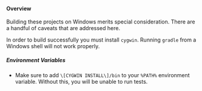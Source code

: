 #### Overview

Building these projects on Windows merits special consideration. There are a handful of caveats that are addressed here.

In order to build successfully you must install `cygwin`. Running `gradle` from a Windows shell will not work properly.

##### Environment Variables

* Make sure to add `\[CYGWIN INSTALL\]/bin` to your `%PATH%` environment variable. Without this, you will be unable to run tests.